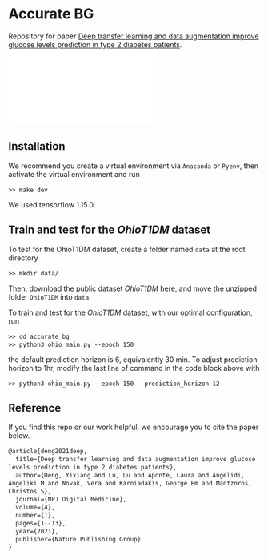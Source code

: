# Accurate BG
Repository for paper [Deep transfer learning and data augmentation improve glucose levels prediction in type 2 diabetes patients](https://www.nature.com/articles/s41746-021-00480-x).
![Setup](figs/setup.pdf)
## Installation
We recommend you create a virtual environment via `Anaconda` or `Pyenv`, then
activate the virtual environment and run
```
>> make dev
```
We used tensorflow 1.15.0.
## Train and test for the *OhioT1DM* dataset
To test for the OhioT1DM dataset, create a folder named `data` at the root directory
```
>> mkdir data/
```
Then, download the public dataset *OhioT1DM* [here](http://smarthealth.cs.ohio.edu/OhioT1DM-dataset.html), and move the unzipped folder `OhioT1DM` into `data`.

To train and test for the *OhioT1DM* dataset, with our optimal configuration, run
```
>> cd accurate_bg
>> python3 ohio_main.py --epoch 150
```
the default prediction horizon is 6, equivalently 30 min. To adjust prediction horizon to 1hr, modify
the last line of command in the code block above with
```
>> python3 ohio_main.py --epoch 150 --prediction_horizon 12
```
## Reference
If you find this repo or our work helpful, we encourage you to cite the paper below.
```
@article{deng2021deep,
  title={Deep transfer learning and data augmentation improve glucose levels prediction in type 2 diabetes patients},
  author={Deng, Yixiang and Lu, Lu and Aponte, Laura and Angelidi, Angeliki M and Novak, Vera and Karniadakis, George Em and Mantzoros, Christos S},
  journal={NPJ Digital Medicine},
  volume={4},
  number={1},
  pages={1--13},
  year={2021},
  publisher={Nature Publishing Group}
}
```
